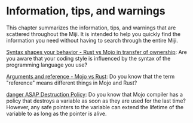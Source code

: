 # Information, tips, and warnings

This chapter summarizes the information, tips, and warnings that are scattered throughout the Miji. It is intended to help you quickly find the information you need without having to search through the entire Miji.

[Syntax shapes your behavior - Rust vs Mojo in transfer of ownership](../advanced/ownership.md): Are you aware that your coding style is influenced by the syntax of the programming language you use?

[Arguments and reference - Mojo vs Rust](../basic/functions.md): Do you know that the term "reference" means different things in Mojo and Rust?

[danger ASAP Destruction Policy](../advanced/ownership.md): Do you know that Mojo compiler has a policy that destroys a variable as soon as they are used for the last time? However, any safe pointers to the variable can extend the lifetime of the variable to as long as the pointer is alive.
